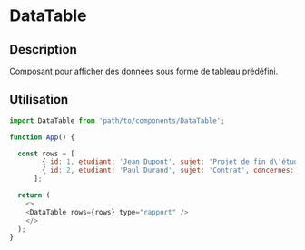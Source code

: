 # DataTable

## Description
Composant pour afficher des données sous forme de tableau prédéfini.

## Utilisation
```javascript
import DataTable from 'path/to/components/DataTable';

function App() {

  const rows = [
        { id: 1, etudiant: 'Jean Dupont', sujet: 'Projet de fin d\'études', concernes: 'Jean Dupont, Paul Durand', suiveur: 'Marie Martin' },
        { id: 2, etudiant: 'Paul Durand', sujet: 'Contrat', concernes: 'Jean Dupont, Paul Durand', suiveur: 'Marie Martin' },
      ];

  return (
    <>
    <DataTable rows={rows} type="rapport" />
    </>
  );
}
```
